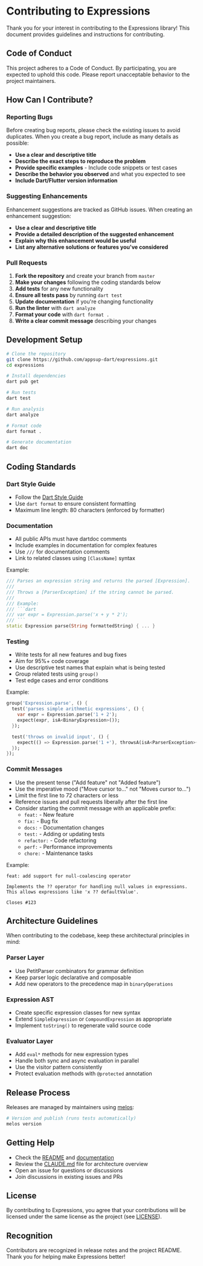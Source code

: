 # Contributing to Expressions

Thank you for your interest in contributing to the Expressions library! This document provides guidelines and instructions for contributing.

## Code of Conduct

This project adheres to a Code of Conduct. By participating, you are expected to uphold this code. Please report unacceptable behavior to the project maintainers.

## How Can I Contribute?

### Reporting Bugs

Before creating bug reports, please check the existing issues to avoid duplicates. When you create a bug report, include as many details as possible:

* **Use a clear and descriptive title**
* **Describe the exact steps to reproduce the problem**
* **Provide specific examples** - Include code snippets or test cases
* **Describe the behavior you observed** and what you expected to see
* **Include Dart/Flutter version information**

### Suggesting Enhancements

Enhancement suggestions are tracked as GitHub issues. When creating an enhancement suggestion:

* **Use a clear and descriptive title**
* **Provide a detailed description of the suggested enhancement**
* **Explain why this enhancement would be useful**
* **List any alternative solutions or features you've considered**

### Pull Requests

1. **Fork the repository** and create your branch from `master`
2. **Make your changes** following the coding standards below
3. **Add tests** for any new functionality
4. **Ensure all tests pass** by running `dart test`
5. **Update documentation** if you're changing functionality
6. **Run the linter** with `dart analyze`
7. **Format your code** with `dart format .`
8. **Write a clear commit message** describing your changes

## Development Setup

```bash
# Clone the repository
git clone https://github.com/appsup-dart/expressions.git
cd expressions

# Install dependencies
dart pub get

# Run tests
dart test

# Run analysis
dart analyze

# Format code
dart format .

# Generate documentation
dart doc
```

## Coding Standards

### Dart Style Guide

* Follow the [Dart Style Guide](https://dart.dev/guides/language/effective-dart)
* Use `dart format` to ensure consistent formatting
* Maximum line length: 80 characters (enforced by formatter)

### Documentation

* All public APIs must have dartdoc comments
* Include examples in documentation for complex features
* Use `///` for documentation comments
* Link to related classes using `[ClassName]` syntax

Example:
```dart
/// Parses an expression string and returns the parsed [Expression].
///
/// Throws a [ParserException] if the string cannot be parsed.
///
/// Example:
/// ```dart
/// var expr = Expression.parse('x + y * 2');
/// ```
static Expression parse(String formattedString) { ... }
```

### Testing

* Write tests for all new features and bug fixes
* Aim for 95%+ code coverage
* Use descriptive test names that explain what is being tested
* Group related tests using `group()`
* Test edge cases and error conditions

Example:
```dart
group('Expression.parse', () {
  test('parses simple arithmetic expressions', () {
    var expr = Expression.parse('1 + 2');
    expect(expr, isA<BinaryExpression>());
  });

  test('throws on invalid input', () {
    expect(() => Expression.parse('1 +'), throwsA(isA<ParserException>()));
  });
});
```

### Commit Messages

* Use the present tense ("Add feature" not "Added feature")
* Use the imperative mood ("Move cursor to..." not "Moves cursor to...")
* Limit the first line to 72 characters or less
* Reference issues and pull requests liberally after the first line
* Consider starting the commit message with an applicable prefix:
  * `feat:` - New feature
  * `fix:` - Bug fix
  * `docs:` - Documentation changes
  * `test:` - Adding or updating tests
  * `refactor:` - Code refactoring
  * `perf:` - Performance improvements
  * `chore:` - Maintenance tasks

Example:
```
feat: add support for null-coalescing operator

Implements the ?? operator for handling null values in expressions.
This allows expressions like 'x ?? defaultValue'.

Closes #123
```

## Architecture Guidelines

When contributing to the codebase, keep these architectural principles in mind:

### Parser Layer
* Use PetitParser combinators for grammar definition
* Keep parser logic declarative and composable
* Add new operators to the precedence map in `binaryOperations`

### Expression AST
* Create specific expression classes for new syntax
* Extend `SimpleExpression` or `CompoundExpression` as appropriate
* Implement `toString()` to regenerate valid source code

### Evaluator Layer
* Add `eval*` methods for new expression types
* Handle both sync and async evaluation in parallel
* Use the visitor pattern consistently
* Protect evaluation methods with `@protected` annotation

## Release Process

Releases are managed by maintainers using [melos](https://melos.invertase.dev/):

```bash
# Version and publish (runs tests automatically)
melos version
```

## Getting Help

* Check the [README](README.md) and [documentation](https://pub.dev/documentation/expressions/latest/)
* Review the [CLAUDE.md](CLAUDE.md) file for architecture overview
* Open an issue for questions or discussions
* Join discussions in existing issues and PRs

## License

By contributing to Expressions, you agree that your contributions will be licensed under the same license as the project (see [LICENSE](LICENSE)).

## Recognition

Contributors are recognized in release notes and the project README. Thank you for helping make Expressions better!
